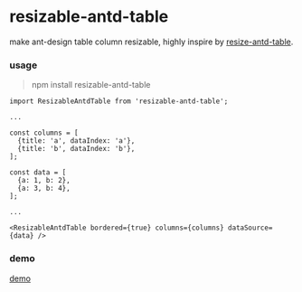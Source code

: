 # resizable-antd-table
make ant-design table column resizable, highly inspire by [resize-antd-table][1].


### usage

>npm install resizable-antd-table

```
import ResizableAntdTable from 'resizable-antd-table';

...

const columns = [
  {title: 'a', dataIndex: 'a'},
  {title: 'b', dataIndex: 'b'},
];

const data = [
  {a: 1, b: 2},
  {a: 3, b: 4},
];

...

<ResizableAntdTable bordered={true} columns={columns} dataSource={data} />
```


### demo

[demo][2]






[1]: https://github.com/Jullys/resize-antd-table
[2]: https://sdhhqb.github.io/resizable-antd-table/